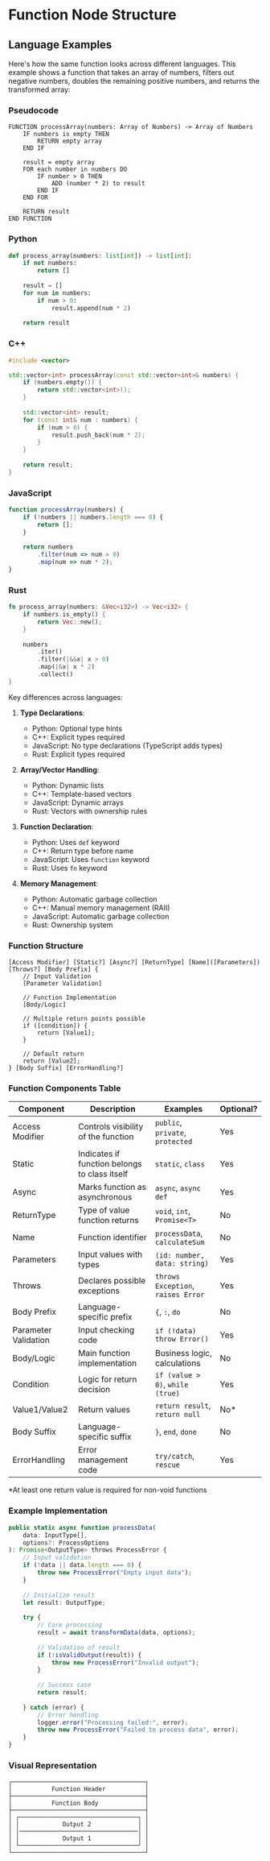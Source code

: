 # Function Node Structure
 
## Language Examples
Here's how the same function looks across different languages. This example shows a function that takes an array of numbers, filters out negative numbers, doubles the remaining positive numbers, and returns the transformed array:

### Pseudocode
```
FUNCTION processArray(numbers: Array of Numbers) -> Array of Numbers
    IF numbers is empty THEN
        RETURN empty array
    END IF
    
    result = empty array
    FOR each number in numbers DO
        IF number > 0 THEN
            ADD (number * 2) to result
        END IF
    END FOR
    
    RETURN result
END FUNCTION
```

### Python
```python
def process_array(numbers: list[int]) -> list[int]:
    if not numbers:
        return []
    
    result = []
    for num in numbers:
        if num > 0:
            result.append(num * 2)
    
    return result
```

### C++
```cpp
#include <vector>

std::vector<int> processArray(const std::vector<int>& numbers) {
    if (numbers.empty()) {
        return std::vector<int>();
    }
    
    std::vector<int> result;
    for (const int& num : numbers) {
        if (num > 0) {
            result.push_back(num * 2);
        }
    }
    
    return result;
}
```

### JavaScript
```javascript
function processArray(numbers) {
    if (!numbers || numbers.length === 0) {
        return [];
    }
    
    return numbers
        .filter(num => num > 0)
        .map(num => num * 2);
}
```

### Rust
```rust
fn process_array(numbers: &Vec<i32>) -> Vec<i32> {
    if numbers.is_empty() {
        return Vec::new();
    }
    
    numbers
        .iter()
        .filter(|&&x| x > 0)
        .map(|&x| x * 2)
        .collect()
}
```

Key differences across languages:
1. **Type Declarations**:
   - Python: Optional type hints
   - C++: Explicit types required
   - JavaScript: No type declarations (TypeScript adds types)
   - Rust: Explicit types required

2. **Array/Vector Handling**:
   - Python: Dynamic lists
   - C++: Template-based vectors
   - JavaScript: Dynamic arrays
   - Rust: Vectors with ownership rules

3. **Function Declaration**:
   - Python: Uses `def` keyword
   - C++: Return type before name
   - JavaScript: Uses `function` keyword
   - Rust: Uses `fn` keyword

4. **Memory Management**:
   - Python: Automatic garbage collection
   - C++: Manual memory management (RAII)
   - JavaScript: Automatic garbage collection
   - Rust: Ownership system


### Function Structure
```
[Access Modifier] [Static?] [Async?] [ReturnType] [Name]([Parameters]) [Throws?] [Body Prefix] {
    // Input Validation
    [Parameter Validation]
    
    // Function Implementation
    [Body/Logic]
    
    // Multiple return points possible
    if ([condition]) {
        return [Value1];
    }
    
    // Default return
    return [Value2];
} [Body Suffix] [ErrorHandling?]
```

### Function Components Table

| Component | Description | Examples | Optional? |
|-----------|-------------|----------|-----------|
| Access Modifier | Controls visibility of the function | `public`, `private`, `protected` | Yes |
| Static | Indicates if function belongs to class itself | `static`, `class` | Yes |
| Async | Marks function as asynchronous | `async`, `async def` | Yes |
| ReturnType | Type of value function returns | `void`, `int`, `Promise<T>` | No |
| Name | Function identifier | `processData`, `calculateSum` | No |
| Parameters | Input values with types | `(id: number, data: string)` | Yes |
| Throws | Declares possible exceptions | `throws Exception`, `raises Error` | Yes |
| Body Prefix | Language-specific prefix | `{`, `:`, `do` | No |
| Parameter Validation | Input checking code | `if (!data) throw Error()` | Yes |
| Body/Logic | Main function implementation | Business logic, calculations | No |
| Condition | Logic for return decision | `if (value > 0)`, `while (true)` | Yes |
| Value1/Value2 | Return values | `return result`, `return null` | No* |
| Body Suffix | Language-specific suffix | `}`, `end`, `done` | No |
| ErrorHandling | Error management code | `try/catch`, `rescue` | Yes |

*At least one return value is required for non-void functions


### Example Implementation
```typescript
public static async function processData(
    data: InputType[],
    options?: ProcessOptions
): Promise<OutputType> throws ProcessError {
    // Input validation
    if (!data || data.length === 0) {
        throw new ProcessError("Empty input data");
    }
    
    // Initialize result
    let result: OutputType;
    
    try {
        // Core processing
        result = await transformData(data, options);
        
        // Validation of result
        if (!isValidOutput(result)) {
            throw new ProcessError("Invalid output");
        }
        
        // Success case
        return result;
        
    } catch (error) {
        // Error handling
        logger.error("Processing failed:", error);
        throw new ProcessError("Failed to process data", error);
    }
}
```

### Visual Representation
```
┌─────────────────────────────────────┐
│           Function Header           │
├─────────────────────────────────────┤
│           Function Body             │
├─────────────────────────────────────┤
│ ┌─────────────────────────────────┐ │
│ │            Output 2             │ │
│ │─────────────────────────────────│ │
│ │            Output 1             │ │
│ └─────────────────────────────────┘ │
└─────────────────────────────────────┘
``` 